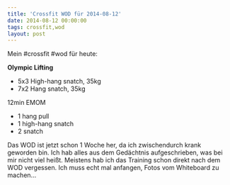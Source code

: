 ```yaml
---
title: 'Crossfit WOD für 2014-08-12'
date: 2014-08-12 00:00:00 
tags: crossfit,wod
layout: post
---
```

Mein #crossfit #wod für heute:

**Olympic Lifting**

* 5x3 High-hang snatch, 35kg
* 7x2 Hang snatch, 35kg

12min EMOM

* 1 hang pull
* 1 high-hang snatch
* 2 snatch

Das WOD ist jetzt schon 1 Woche her, da ich zwischendurch krank geworden bin. Ich hab alles aus dem Gedächtnis aufgeschrieben, was bei mir nicht viel heißt. Meistens hab ich das Training schon direkt nach dem WOD vergessen. Ich muss echt mal anfangen, Fotos vom Whiteboard zu machen...
